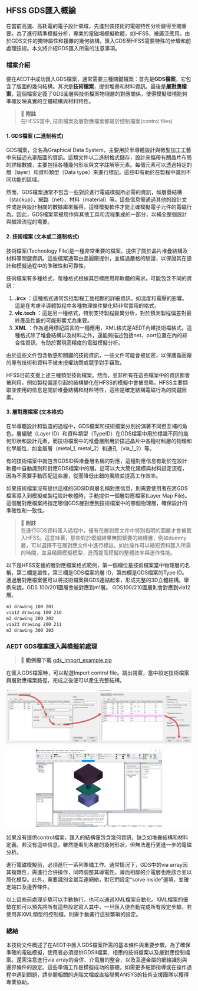 HFSS GDS匯入概論
---
在當前高速、高耗電的電子設計領域，先進封裝技術的電磁特性分析變得至關重要。為了進行精準模擬分析，專業的電磁場模擬軟體，如HFSS，被廣泛應用。由於GDS文件的獨特屬性和複雜的幾何結構，匯入GDS至HFSS需要特殊的步驟和前處理技術。本文將介紹GDS匯入所需的注意事項。

### 檔案介紹
要在AEDT中成功匯入GDS檔案，通常需要三種關鍵檔案：首先是**GDS檔案**，它包含了版圖的幾何結構。其次是**技術檔案**，提供堆疊和材料資訊。最後是**層對應檔案**，這個檔案定義了GDS圖層與技術檔案物理層的對應關係，使得模擬環境能夠準確反映真實的立體結構與材料特性。

> :memo: **附註**<br>在HFSS當中, 技術檔案及層對應檔案都屬於控制檔案(control files)

#### 1. GDS檔案 (二進制格式)

GDS檔案，全名為Graphical Data System，主要用於半導體設計與微型加工工藝中來描述光罩版圖的資訊。這類文件以二進制格式儲存，設計來攜帶有關晶片布局的詳細數據，主要包括各種幾何形狀與文字註解等元素。每個元素可以透過特定的層（layer）和資料類型（Data type）來進行標記。這些ID有助於在製程中識別不同功能的區域。

然而，GDS檔案通常不包含一些對於進行電磁模擬所必需的資訊，如層疊結構（stackup）、網路（net）、材料（material）等。這些信息需通過其他的設計文件或是與設計相關的數據庫來獲得，這樣模擬軟件才能正確模擬電子元件的電磁行為。因此，GDS檔案常被用作與其他工具和流程集成的一部分，以補全整個設計與驗證流程的需要。

#### 2. 技術檔案 (文本或二進制格式)

技術檔案(Technology File)是一種非常重要的檔案，提供了關於晶片堆疊結構及材料等關鍵資訊。這些檔案通常由晶圓廠提供，並經過嚴格的驗證，以保證其在設計和模擬過程中的準確性和可靠性。

技術檔案有多種格式，每種格式根據其目標應用和軟體的需求，可能包含不同的資訊： 
1. **.ircx** ：這種格式通常包括製程工藝相關的詳細資訊，如溫度和電壓的影響。這是在考慮半導體製程中各種物理條件變化時非常實用的格式。
2. **vlc.tech** ：這是另一種格式，特別支持製程變異分析，對於預測製程偏差對最終產品性能的可能影響尤為重要。 
3. **XML** ：作為通用標記語言的一種應用，XML格式是AEDT內建技術檔格式。這種格式除了堆疊結構以及材料之外，還能夠描述包括net、port位置在內的綜合性資訊，有助於實現高精度的電磁模擬分析。

由於這些文件包含敏感和關鍵的技術資訊，一些文件可能會被加密，以保護晶圓廠的專有技術和資料不被未授權訪問或競爭對手竊取。

HFSS目前支援上述三種類型技術檔案。然而，並非所有在這些檔案中的資訊都會被利用。例如製程偏差引起的結構變化在HFSS的模擬中會被忽略，HFSS主要擷取並使用的信息是關於堆疊結構和材料特性，這些是確定結構電磁行為的關鍵因素。

#### 3. 層對應檔案 (文本格式)

在半導體設計和製造的過程中，GDS檔案和技術檔案分別扮演著不同但互補的角色。層編號（Layer ID）和資料類型（TypeID）在GDS檔案中用於標識不同的幾何形狀和設計元素，而技術檔案中的堆疊層則用於描述晶片中各種材料層的物理和化學屬性，如金屬層（metal_1, metal_2）和通孔（via_1_2）等。

有的技術檔案中就包含GDSID與堆疊層名稱的對應，這種對應信息有助於在設計軟體中自動識別和對應GDS檔案中的層。這可以大大簡化建模與材料設定流程，因為不需要手動匹配這些層，從而降低出錯的風險並提高工作效率。

如果技術檔案沒有提供這樣的GDSID與層名稱對應信息，則需要使用者在將GDS檔案導入到模擬或製程設計軟體時，手動提供一個層對應檔案(Layer Map File)。這個層對應檔案將指定哪個GDS層對應到技術檔案中的哪個物理層，確保設計的準確性和一致性。

> :memo: **附註** <br> 在進行GDS資料匯入過程中，僅有在層對應文件中特別指明的圖層才會被載入HFSS。這意味著，那些對於模擬結果無關緊要的結構層，例如dummy層，可以選擇不在層對應文件中進行標註。如此操作可以縮短資料匯入所需的時間，並且精簡模擬模型，進而提高模擬的整體效率與運作性能。

以下是HFSS支援的層對應檔案格式範例，第一個欄位是技術檔案當中物理層的名稱，第二欄是屬性，第三欄是GDS檔案的層 ID，第四欄是GDS檔案的Type ID。通過層對應檔案便可以將技術檔案與GDS連結起來，形成完整的3D立體結構。舉例來說，GDS 100/201圖層會被對應到m1層。 GDS100/210圖層則會對應到via12層。

```
m1 drawing 100 201
via12 drawing 100 210
m2 drawing 200 202
via23 drawing 200 211
m3 drawing 300 203
```

### AEDT GDS檔案匯入與模擬前處理

> :link: **範例檔下載**
[gds_import_example.zip](/assets/gds_import_example.zip)

在匯入GDS檔案時，可以點選Import control file。跳出視窗，當中設定技術檔案與層對應檔案路徑，完成之後便可以產生完整結構。

![2024-04-25_05-11-07](/assets/2024-04-25_05-11-07.png)


![2024-04-25_05-10-39](/assets/2024-04-25_05-10-39.png)

如果沒有提供control檔案，匯入的結構僅包含幾何資訊，缺乏如堆疊結構和材料定義。若沒有這些信息，雖然能看到各層的幾何形狀，但無法進行更進一步的電磁分析。

進行電磁模擬前，必須進行一系列準備工作。通常情況下，GDS中的via array因其複雜性，需進行合併操作，同時調整其導電性。薄而相鄰的介電層也應該合並以簡化模型。此外，需要識別金屬互連網絡，對它們設定“solve inside”選項，並確定端口及邊界條件。

以上這些前處理步驟可以手動執行，也可以通過XML檔案自動化。XML檔案的優勢在於可以預先將所有這些設定寫入其中，一旦匯入便自動完成所有設定步驟。若使用非XML類型的控制檔，則需手動進行這些繁瑣的設定。

### 總結

本技術文件概述了在AEDT中匯入GDS檔案所需的基本條件與重要步驟。為了確保準確的電磁模擬，使用者必須提供GDSII檔案、相應的技術檔案以及層對應控制檔案。還需注意進行via array的合併、介電層的整合，以及互連金屬的網絡識別與邊界條件的設定。這些準備工作是模擬成功的基礎。如需更多細節指導或在操作過程中遇到問題，請參閱相關的進階文檔或直接聯繫ANSYS的技術支援團隊以獲得專業協助。